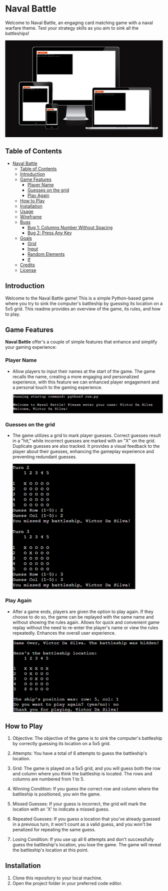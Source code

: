 # Naval Battle

Welcome to Naval Battle, an engaging card matching game with a naval warfare theme. Test your  strategy skills as you aim to sink all the battleships!

![mockup](./readme-images/mockup.png)

## Table of Contents
- [Naval Battle](#naval-battle)
  - [Table of Contents](#table-of-contents)
  - [Introduction](#introduction)
  - [Game Features](#game-features)
    - [Player Name](#player-name)
    - [Guesses on the grid](#attempts-marked-on-the-grid)
    - [Play Again](#play-again)
  - [How to Play](#how-to-play)
  - [Installation](#installation)
  - [Usage](#usage)
  - [Wireframe](#wireframe)
  - [Bugs](#bugs)
    - [Bug 1: Columns Number Without Spacing](#columns-number-without-spacing)
    - [Bug 2: Press Any Key](#press-any-key)
  - [Goals](#goals)
    - [Grid](#random-elements)
    - [Input](#input)
    - [Random Elements](#random-elements)
    - [If](#event-listeners)
  - [Credits](#credits)
  - [License](#license)

  

## Introduction

Welcome to the Naval Battle game! This is a simple Python-based game where you try to sink the computer's battleship by guessing its location on a 5x5 grid. This readme provides an overview of the game, its rules, and how to play.

## Game Features

**Naval Battle** offer's a couple of simple features that enhance and simplify your gaming experience:

### Player Name

- Allow players to input their names at the start of the game. The game recalls the name, creating a more engaging and personalized experience, with this feature we can enhanced player engagement and a personal touch to the gaming experience.

    ![player-name](./readme-images/player-name.png)

### Guesses on the grid

- The game utilizes a grid to mark player guesses. Correct guesses result in a "hit," while incorrect guesses are marked with an "X" on the grid. Duplicate guesses are also tracked. It provides a visual feedback to the player about their guesses, enhancing the gameplay experience and preventing redundant guesses.

    ![guesses-on-grid](./readme-images/marked-grid.png)

### Play Again

- After a game ends, players are given the option to play again. If they choose to do so, the game can be replayed with the same name and without showing the rules again. Allows for quick and convenient game replay without the need to re-enter the player's name or view the rules repeatedly. Enhances the overall user experience.

    ![play-again](./readme-images/play-again.png)


## How to Play

1. Objective: The objective of the game is to sink the computer's battleship by correctly guessing its location on a 5x5 grid.

2. Attempts: You have a total of 6 attempts to guess the battleship's location.

3. Grid: The game is played on a 5x5 grid, and you will guess both the row and column where you think the battleship is located. The rows and columns are numbered from 1 to 5.

4. Winning Condition: If you guess the correct row and column where the battleship is positioned, you win the game.

5. Missed Guesses: If your guess is incorrect, the grid will mark the location with an 'X' to indicate a missed guess.

6. Repeated Guesses: If you guess a location that you've already guessed in a previous turn, it won't count as a valid guess, and you won't be penalized for repeating the same guess.

7. Losing Condition: If you use up all 6 attempts and don't successfully guess the battleship's location, you lose the game. The game will reveal the battleship's location at this point.

## Installation

1. Clone this repository to your local machine.
2. Open the project folder in your preferred code editor.